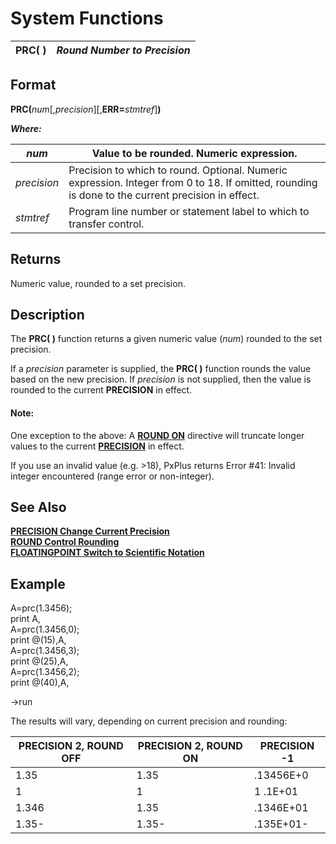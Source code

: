 # System Functions

**PRC( )** |  **_Round Number to Precision_**  
---|---  
  
##  Format

**PRC(**_num_[,_precision_][,**ERR=**_stmtref_]**)**  
  
**_Where:_**

_num_ |  Value to be rounded. Numeric expression.  
---|---  
_precision_ |  Precision to which to round. Optional. Numeric expression. Integer from 0 to 18. If omitted, rounding is done to the current precision in effect.  
_stmtref_ |  Program line number or statement label to which to transfer control.  
  
##  Returns

Numeric value, rounded to a set precision.

##  Description

The **PRC( )** function returns a given numeric value (_num_) rounded to the set precision.

If a _precision_ parameter is supplied, the **PRC( )** function rounds the value based on the new precision. If _precision_ is not supplied, then the value is rounded to the current **PRECISION** in effect.

#### **Note:**  
One exception to the above: A **[ROUND ON](../directives/round.md)** directive will truncate longer values to the current **[PRECISION](../directives/precision.md)** in effect.

If you use an invalid value (e.g. >18), PxPlus returns Error #41: Invalid integer encountered (range error or non-integer).

##  See Also

[**PRECISION Change Current Precision**](../directives/precision.md)  
[**ROUND Control Rounding**](../directives/round.md)  
[**FLOATINGPOINT Switch to Scientific Notation**](../directives/floatingpoint.md)

##  Example

A=prc(1.3456);  
print A,  
A=prc(1.3456,0);  
print @(15),A,  
A=prc(1.3456,3);  
print @(25),A,  
A=prc(1.3456,2);  
print @(40),A,  
  
->run

The results will vary, depending on current precision and rounding:

**PRECISION 2, ROUND OFF** |  **PRECISION 2, ROUND ON** |  **PRECISION -1**  
---|---|---  
1.35 |  1.35 |  .13456E+0  
1 |  1 |  1 .1E+01  
1.346 |  1.35 |  .1346E+01  
1.35- |  1.35- |  .135E+01-
